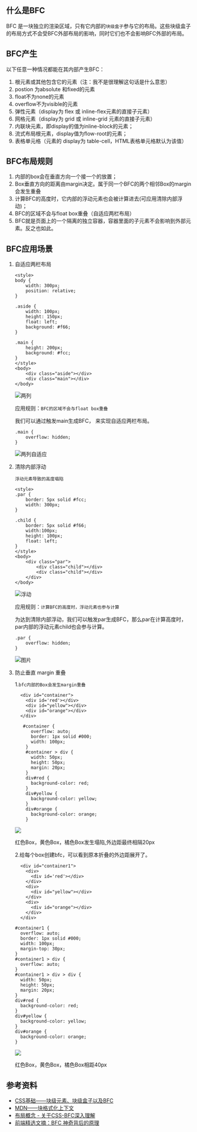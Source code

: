 ## 什么是BFC

 BFC 是一块独立的渲染区域，只有它内部的`块级盒子`参与它的布局。这些块级盒子的布局方式不会受BFC外部布局的影响，同时它们也不会影响BFC外部的布局。
 
## BFC产生


以下任意一种情况都能在其内部产生BFC：

1. 根元素或其他包含它的元素（注：我不是很理解这句话是什么意思）
2. postion 为absolute 和fixed的元素
3. float不为none的元素
4. overflow不为visible的元素
5. 弹性元素（display为 flex 或 inline-flex元素的直接子元素）
6. 网格元素（display为 grid 或 inline-grid 元素的直接子元素）
7. 内联块元素，即display的值为inline-block的元素；
8. 流式布局根元素，display值为flow-root的元素；
9. 表格单元格（元素的 display为 table-cell，HTML表格单元格默认为该值）



## BFC布局规则

1. 内部的box会在垂直方向一个接一个的放置；
2. Box垂直方向的距离由margin决定。属于同一个BFC的两个相邻Box的margin会发生重叠
3. 计算BFC的高度时，它内部的浮动元素也会被计算进去(可应用清除内部浮动)；
4. BFC的区域不会与float box重叠（自适应两栏布局）
5. BFC就是页面上的一个隔离的独立容器，容器里面的子元素不会影响到外部元素。反之也如此。


## BFC应用场景

1. 自适应两栏布局

	```
	<style>
    body {
        width: 300px;
        position: relative;
    }
 
    .aside {
        width: 100px;
        height: 150px;
        float: left;
        background: #f66;
    }
 
    .main {
        height: 200px;
        background: #fcc;
    }
	</style>
	<body>
	    <div class="aside"></div>
	    <div class="main"></div>
	</body>
	```
	
	![两列](https://s2.ax1x.com/2019/06/03/VYJ8zj.png)
	
	
	应用规则：`BFC的区域不会与float box重叠`
	
	我们可以通过触发main生成BFC， 来实现自适应两栏布局。
	
	```
	.main {
    	overflow: hidden;
	}
	```
	
	![两列自适应](https://s2.ax1x.com/2019/06/03/VYJ3WQ.png)
	
	
2. 清除内部浮动

	`浮动元素导致的高度塌陷`

	```
	<style>
    .par {
        border: 5px solid #fcc;
        width: 300px;
    }
 
    .child {
        border: 5px solid #f66;
        width:100px;
        height: 100px;
        float: left;
    }
	</style>
	<body>
	    <div class="par">
	        <div class="child"></div>
	        <div class="child"></div>
	    </div>
	</body>
	```

	![浮动](https://s2.ax1x.com/2019/06/03/VYJJQs.png)
	
	
	应用规则：`计算BFC的高度时，浮动元素也参与计算`
	
	为达到清除内部浮动，我们可以触发par生成BFC，那么par在计算高度时，par内部的浮动元素child也会参与计算。
	
	```
	.par {
    	overflow: hidden;
	}
	```
	
	![图片](https://s2.ax1x.com/2019/06/03/VYJYyn.png)
	
	
3. 防止垂直 margin 重叠

	1.`bfc内部的Box会发生margin重叠`

	```
	  <div id="container">
	    <div id='red'></div>
	    <div id="yellow"></div>
	    <div id="orange"></div>
	  </div>
	```
	
	```
	   #container {
	      overflow: auto;
	      border: 1px solid #000;
	      width: 100px;
	    }
	    #container > div {
	      width: 50px;
	      height: 50px;
	      margin: 20px;
	    }
	    div#red {
	      background-color: red;
	    }
	    div#yellow {
	      background-color: yellow;
	    }
	    div#orange {
	      background-color: orange;
	    }
	```
	![](https://s2.ax1x.com/2019/06/04/VtRPUO.jpg)
	
	红色Box，黄色Box，橘色Box发生塌陷,外边距最终相隔20px
	
	
	2.给每个box创建bfc，可以看到原本折叠的外边距展开了。

	```
	  <div id="container1">
	    <div>
	      <div id='red'></div>
	    </div>
	    <div>
	      <div id="yellow"></div>
	    </div>
	    <div>
	      <div id="orange"></div>
	    </div>
	  </div>
	```
	
	```
	#container1 {
	  overflow: auto;
	  border: 1px solid #000;
	  width: 100px;
	  margin-top: 30px;
	}
	#container1 > div {
	  overflow: auto;
	}
	#container1 > div > div {
	  width: 50px;
	  height: 50px;
	  margin: 20px;
	}
	div#red {
	  background-color: red;
	}
	div#yellow {
	  background-color: yellow;
	}
	div#orange {
	  background-color: orange;
	}
	```
	
	![](https://s2.ax1x.com/2019/06/04/VtRQIS.jpg)
	
	红色Box，黄色Box，橘色Box相距40px



## 参考资料
* [CSS基础——块级元素、块级盒子以及BFC](https://juejin.im/post/5a7d22636fb9a0633c660359)
* [MDN——块格式化上下文](https://developer.mozilla.org/zh-CN/docs/Web/Guide/CSS/Block_formatting_context)
* [布局概念 - 关于CSS-BFC深入理解](https://juejin.im/post/5909db2fda2f60005d2093db)
* [前端精选文摘：BFC 神奇背后的原理](https://www.cnblogs.com/lhb25/p/inside-block-formatting-ontext.html)